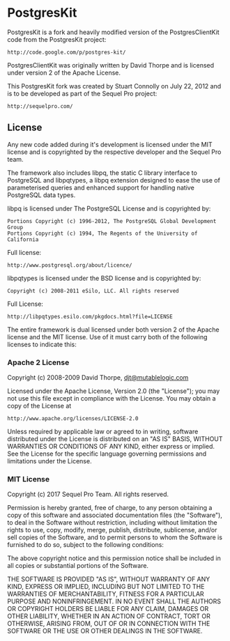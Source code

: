 # PostgresKit

PostgresKit is a fork and heavily modified version of the PostgresClientKit 
code from the PostgresKit project:

    http://code.google.com/p/postgres-kit/

PostgresClientKit was originally written by David Thorpe and is licensed under
version 2 of the Apache License.

This PostgresKit fork was created by Stuart Connolly on July 22, 2012 and 
is to be developed as part of the Sequel Pro project:

	http://sequelpro.com/

## License

Any new code added during it's development is licensed under the MIT license
and is copyrighted by the respective developer and the Sequel Pro team.

The framework also includes libpq, the static C library interface to PostgreSQL
and libpqtypes, a libpq extension designed to ease the use of parameterised 
queries and enhanced support for handling native PostgreSQL data types.

libpq is licensed under The PostgreSQL License and is copyrighted by:

	Portions Copyright (c) 1996-2012, The PostgreSQL Global Development Group
	Portions Copyright (c) 1994, The Regents of the University of California
	
Full license: 

	http://www.postgresql.org/about/licence/
	
libpqtypes is licensed under the BSD license and is copyrighted by:

	Copyright (c) 2008-2011 eSilo, LLC. All rights reserved
	
Full License:

	http://libpqtypes.esilo.com/pkgdocs.html?file=LICENSE

The entire framework is dual licensed under both version 2 of the Apache 
license and the MIT license. Use of it must carry both of the following 
licenses to indicate this:


### Apache 2 License

Copyright (c) 2008-2009 David Thorpe, djt@mutablelogic.com

Licensed under the Apache License, Version 2.0 (the "License");
you may not use this file except in compliance with the License.
You may obtain a copy of the License at

	http://www.apache.org/licenses/LICENSE-2.0

Unless required by applicable law or agreed to in writing, software
distributed under the License is distributed on an "AS IS" BASIS,
WITHOUT WARRANTIES OR CONDITIONS OF ANY KIND, either express or implied.
See the License for the specific language governing permissions and
limitations under the License.


### MIT License

Copyright (c) 2017 Sequel Pro Team. All rights reserved.

Permission is hereby granted, free of charge, to any person
obtaining a copy of this software and associated documentation
files (the "Software"), to deal in the Software without
restriction, including without limitation the rights to use,
copy, modify, merge, publish, distribute, sublicense, and/or sell
copies of the Software, and to permit persons to whom the
Software is furnished to do so, subject to the following
conditions:

The above copyright notice and this permission notice shall be
included in all copies or substantial portions of the Software.

THE SOFTWARE IS PROVIDED "AS IS", WITHOUT WARRANTY OF ANY KIND,
EXPRESS OR IMPLIED, INCLUDING BUT NOT LIMITED TO THE WARRANTIES
OF MERCHANTABILITY, FITNESS FOR A PARTICULAR PURPOSE AND
NONINFRINGEMENT. IN NO EVENT SHALL THE AUTHORS OR COPYRIGHT
HOLDERS BE LIABLE FOR ANY CLAIM, DAMAGES OR OTHER LIABILITY,
WHETHER IN AN ACTION OF CONTRACT, TORT OR OTHERWISE, ARISING
FROM, OUT OF OR IN CONNECTION WITH THE SOFTWARE OR THE USE OR
OTHER DEALINGS IN THE SOFTWARE.

